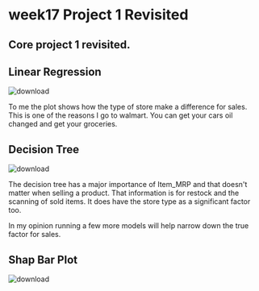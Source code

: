 # week17 Project 1 Revisited
 ## Core project 1 revisited.
 
## Linear Regression


![download](https://github.com/Luz-Dobbins/week17-Project-1-Revisited/assets/123646377/50535278-44c2-4c8d-a402-21943c5c65b8)



To me the plot shows how the type of store make a difference for sales. This is one of the reasons I go to walmart. You can get your cars oil changed and get your groceries.

## Decision Tree


![download](https://github.com/Luz-Dobbins/week17-Project-1-Revisited/assets/123646377/a3aa34ae-5aa6-4b31-8c7c-4a5ec42f8684)



The decision tree has a major importance of Item_MRP and that doesn't matter when selling a product. That information is for restock and the scanning of sold items. It does have the store type as a significant factor too.

In my opinion running a few more models will help narrow down the true factor for sales.


## Shap Bar Plot


![download](https://github.com/Luz-Dobbins/week17-Project-1-Revisited/assets/123646377/3afdf4cd-0199-44b5-803f-a563fa9b5ea1)
